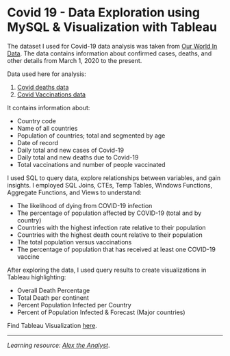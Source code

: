 # Covid 19 - Data Exploration using MySQL & Visualization with Tableau


The dataset I used for Covid-19 data analysis was taken from [Our World In Data](https://ourworldindata.org/explorers/coronavirus-data-explorer?zoomToSelection=true&time=2020-03-01..latest&country=USA~GBR~CAN~DEU~ITA~IND&region=World&pickerMetric=location&pickerSort=asc&Interval=7-day+rolling+average&Relative+to+Population=true&Metric=Confirmed+cases&Color+by+test+positivity=false). The data contains information about confirmed cases, deaths, and other details from March 1, 2020 to the present.

Data used here for analysis: 

1. [Covid deaths data](https://github.com/tahakelan/Data_Analysis_Projects/blob/main/Covid19_Data_Study/covid_deathss.csv)
2. [Covid Vaccinations data](https://github.com/tahakelan/Data_Analysis_Projects/blob/main/Covid19_Data_Study/CovidVaccinationss.csv)


It contains information about:
- Country code
- Name of all countries
- Population of countries; total and segmented by age
- Date of record
- Daily total and new cases of Covid-19
- Daily total and new deaths due to Covid-19
- Total vaccinations and number of people vaccinated

I used SQL to query data, explore relationships between variables, and gain insights. I employed SQL Joins, CTEs, Temp Tables, Windows Functions, Aggregate Functions, and Views to understand:
- The likelihood of dying from COVID-19 infection
- The percentage of population affected by COVID-19 (total and by country)
- Countries with the highest infection rate relative to their population
- Countries with the highest death count relative to their population
- The total population versus vaccinations
- The percentage of population that has received at least one COVID-19 vaccine

After exploring the data, I used query results to create visualizations in Tableau highlighting:
- Overall Death Percentage
- Total Death per continent
- Percent Population Infected per Country
- Percent of Population Infected & Forecast (Major countries)

Find Tableau Visualization [here](https://public.tableau.com/app/profile/taha.elangovan/viz/Covid19DataBasicVisuals/Dashboard1).


---



*Learning resource: [Alex the Analyst](https://www.youtube.com/@AlexTheAnalyst)*.

